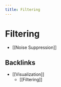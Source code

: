 ```yaml
---
title: Filtering
---
```


# Filtering
- [[Noise Suppression]]






## Backlinks
* [[Visualization]]
	* [[Filtering]]

